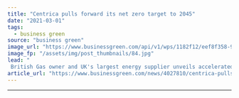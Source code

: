 ```yaml
---
title: "Centrica pulls forward its net zero target to 2045"
date: "2021-03-01"
tags: 
  - business green
source: "business green"
image_url: "https://www.businessgreen.com/api/v1/wps/1182f12/eef8f358-93c6-4cb4-b273-cf0fe1cbdffc/5/british-gas-nissan-van-185x114.jpg"
image_fp: "/assets/img/post_thumbnails/84.jpg"
lead: "
 British Gas owner and UK's largest energy supplier unveils accelerated decarbonisation timeline as it reports major losses for 2020 financial year ..."
article_url: "https://www.businessgreen.com/news/4027810/centrica-pulls-forward-net-zero-target-2045"
---
```


---
